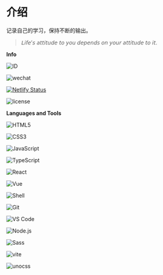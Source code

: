 # 介绍

记录自己的学习，保持不断的输出。

> 𝘓𝘪𝘧𝘦’𝘴 𝘢𝘵𝘵𝘪𝘵𝘶𝘥𝘦 𝘵𝘰 𝘺𝘰𝘶 𝘥𝘦𝘱𝘦𝘯𝘥𝘴 𝘰𝘯 𝘺𝘰𝘶𝘳 𝘢𝘵𝘵𝘪𝘵𝘶𝘥𝘦 𝘵𝘰 𝘪𝘵.

<b>Info</b>

![ID](https://img.shields.io/badge/🆔-Chi's/Carina957-%23323031?style=flat&labelColor=323031)

![wechat](https://img.shields.io/badge/-CHIS___xx-%23323031?style=flat&logo=wechat)

[![Netlify Status](https://api.netlify.com/api/v1/badges/9de6bd17-76f8-4fac-864b-23fbda42ad4b/deploy-status)](https://app.netlify.com/sites/chis-blog/deploys)

![license](https://img.shields.io/badge/license-MIT-green)

<b>Languages and Tools</b>

![HTML5](https://img.shields.io/badge/-HTML5-%23E34C26?style=flat&logo=html5&logoColor=ffffff)

![CSS3](https://img.shields.io/badge/-CSS3-%23197CBE?style=flat&logo=css3)

![JavaScript](https://img.shields.io/badge/-JavaScript-%23FFEE58?style=flat&logo=javascript&logoColor=fff)

![TypeScript](https://img.shields.io/badge/-TypeScript-%235da6ee?style=flat&logo=typescript&logoColor=ffffff)

![React](https://img.shields.io/badge/-React-%2320232A?logoColor=61DAFB&style=flat&logo=react)

![Vue](https://img.shields.io/badge/-vue-%23caecdd?style=flat&logo=vue.js)

![Shell](https://img.shields.io/badge/-Shell-%2389E051?style=flat&logo=powershell&logoColor=ffffff)

![Git](https://img.shields.io/badge/-Git-%23ED5A47?style=flat&logo=git&logoColor=%23ffffff)

![VS Code](https://img.shields.io/badge/-VSCode-%230066B8?style=flat&logo=visual-studio-code)

![Node.js](https://img.shields.io/badge/-Node.js-%23579050?style=flat&logo=node.js&logoColor=ffffff)

![Sass](https://img.shields.io/badge/-Sass-%23CB6498?style=flat&logo=sass&logoColor=ffffff)

![vite](https://img.shields.io/badge/-Vite-%23bcc0ff?style=flat&logo=vite)

![unocss](https://img.shields.io/badge/-Unocss-%23ccc?style=flat&logo=unocss&cacheSeconds=3600)

<VPTeamMembers align="center" size="small" :members="members" />

<VPTeamPage>
  <VPTeamPageTitle>
    <template #title>Our Team</template>
    <template #lead>...</template>
  </VPTeamPageTitle>
  <VPTeamMembers align="center" size="small" :members="members" />
  <VPTeamPageSection>
    <template #title>Partners</template>
    <template #lead>...</template>
    <template #members>
      <VPTeamMembers align="center" size="small" :members="members" />
    </template>
  </VPTeamPageSection>
</VPTeamPage>

<script setup>
import {
  VPTeamPage,
  VPTeamMembers,
  VPTeamPageTitle,
  VPTeamPageSection
} from 'vitepress/theme'

const members = [
  {
    avatar: 'https://github.com/Carina957.png',
    name: 'Chi\'s xu',
    title: 'Creator',
    org: 'Chi\'s',
    orgLink: 'https://chis-blog.netlify.app',
    desc: 'Record life and codes.',
    links: [
      { icon: 'github', link: 'https://github.com/Carina957' },
      { icon: 'twitter', link: 'https://twitter.com/chis__xx' },
    ]
  },
]
</script>
